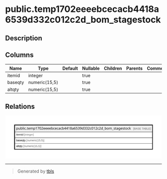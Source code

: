 # public.temp1702eeeebcecacb4418a6539d332c012c2d_bom_stagestock

## Description

## Columns

| Name | Type | Default | Nullable | Children | Parents | Comment |
| ---- | ---- | ------- | -------- | -------- | ------- | ------- |
| itemid | integer |  | true |  |  |  |
| baseqty | numeric(15,5) |  | true |  |  |  |
| altqty | numeric(15,5) |  | true |  |  |  |

## Relations

![er](public.temp1702eeeebcecacb4418a6539d332c012c2d_bom_stagestock.svg)

---

> Generated by [tbls](https://github.com/k1LoW/tbls)
